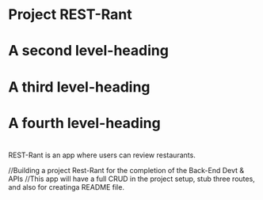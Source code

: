 # Project REST-Rant
# A second level-heading
# A third level-heading
# A fourth level-heading
#
#
REST-Rant is an app where users can review restaurants.

//Building a project Rest-Rant for the completion of the Back-End Devt & APIs
//This app will have a full CRUD in the project setup, stub three routes, and also for creatinga README file.
